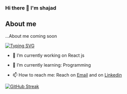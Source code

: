 ### Hi there 👋 I'm shajad

## About me

...About me coming soon

[![Typing SVG](https://readme-typing-svg.herokuapp.com?font=Fira+Code&pause=1000&color=1EA6F7&width=435&lines=Skills%3A+HTML+CSS+JavaScript+ReactJs+NextJs+MaterialUI+TailwindCSS)](https://git.io/typing-svg)

- 🔭 I’m currently working on React js

- 🌱 I’m currently learning: Programming 

- 📫 How to reach me: Reach on [Email](mailto:shajadsheikh32@gmail.com "shajadsheikh32@gmail.com") and on [Linkedin](https://www.linkedin.com/in/shajad-sheikh-17445415a/) 

[![GitHub Streak](https://github-readme-streak-stats.herokuapp.com?user=itsshajad&theme=react)](https://git.io/streak-stats)

<!--
**itsshajad/itsshajad** is a ✨ _special_ ✨ repository because its `README.md` (this file) appears on your GitHub profile.

Here are some ideas to get you started:

- 🔭 I’m currently working on ...
- 🌱 I’m currently learning ...
- 👯 I’m looking to collaborate on ...
- 🤔 I’m looking for help with ...
- 💬 Ask me about ...
- 📫 How to reach me: ...
- 😄 Pronouns: ...
- ⚡ Fun fact: ...
-->
